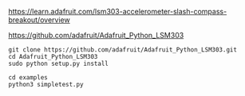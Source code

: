 https://learn.adafruit.com/lsm303-accelerometer-slash-compass-breakout/overview

https://github.com/adafruit/Adafruit_Python_LSM303

```
git clone https://github.com/adafruit/Adafruit_Python_LSM303.git
cd Adafruit_Python_LSM303
sudo python setup.py install

cd examples
python3 simpletest.py
```

